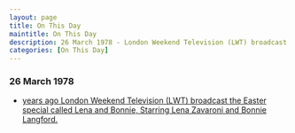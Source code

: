 ```yaml
---
layout: page
title: On This Day
maintitle: On This Day
description: 26 March 1978 - London Weekend Television (LWT) broadcast the Easter special, Starring Lena Zavaroni and Bonnie Langford.
categories: [On This Day]
---
```


### 26 March 1978
* [<span id="age1"></span> years ago London Weekend Television (LWT) broadcast the Easter special called Lena and Bonnie, Starring Lena Zavaroni and Bonnie Langford.](/london%20weekend%20television/1978/03/26/lena-and-bonnie.html)

<!-- Script for calculating number of years ago -->
<script>
var dob = '19780326';
var year = Number(dob.substr(0, 4));
var month = Number(dob.substr(4, 2)) - 1;
var day = Number(dob.substr(6, 2));
var today = new Date();
var age1 = today.getFullYear() - year;
if (today.getMonth() < month || (today.getMonth() == month && today.getDate() < day)) {
  age1--;
}
document.getElementById("age1").innerHTML=age1;
</script>

